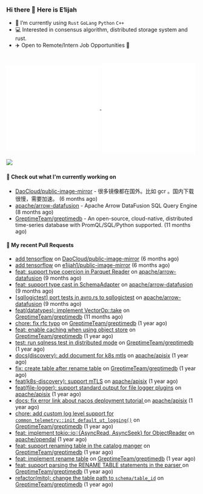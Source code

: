 ### Hi there 👋 Here is E1ijah

-  🌱 I’m currently using `Rust` `GoLang` `Python` `C++`
- 💻 Interested in consensus algorithm, distributed storage system and rust.
- ✈️ Open to Remote/Intern Job Opportunities 🍻
<br>
<a href="https://github.com/e1ijah1">
  <img align="center" width="49%" src="./metrics-notable.svg" />
</a>
<a href="https://github.com/e1ijah1">
  <img align="center" width="49%" src="./metrics-status.svg" />
</a>

![](https://komarev.com/ghpvc/?username=e11jah&label=views)

#### 👷 Check out what I'm currently working on

- [DaoCloud/public-image-mirror](https://github.com/DaoCloud/public-image-mirror) - 很多镜像都在国外。比如 gcr 。国内下载很慢，需要加速。 (6 months ago)
- [apache/arrow-datafusion](https://github.com/apache/arrow-datafusion) - Apache Arrow DataFusion SQL Query Engine (8 months ago)
- [GreptimeTeam/greptimedb](https://github.com/GreptimeTeam/greptimedb) - An open-source, cloud-native, distributed time-series database with PromQL/SQL/Python supported. (11 months ago)

#### 🔨 My recent Pull Requests

- [add tensorflow](https://github.com/DaoCloud/public-image-mirror/pull/341) on [DaoCloud/public-image-mirror](https://github.com/DaoCloud/public-image-mirror) (6 months ago)
- [add tensorflow](https://github.com/e1ijah1/public-image-mirror/pull/1) on [e1ijah1/public-image-mirror](https://github.com/e1ijah1/public-image-mirror) (6 months ago)
- [feat: support type coercion in Parquet Reader](https://github.com/apache/arrow-datafusion/pull/6458) on [apache/arrow-datafusion](https://github.com/apache/arrow-datafusion) (9 months ago)
- [feat: support type cast in SchemaAdapter](https://github.com/apache/arrow-datafusion/pull/6404) on [apache/arrow-datafusion](https://github.com/apache/arrow-datafusion) (9 months ago)
- [[sqllogictest] port tests in avro.rs to sqllogictest](https://github.com/apache/arrow-datafusion/pull/6362) on [apache/arrow-datafusion](https://github.com/apache/arrow-datafusion) (9 months ago)
- [feat(datatypes): implement VectorOp::take](https://github.com/GreptimeTeam/greptimedb/pull/1115) on [GreptimeTeam/greptimedb](https://github.com/GreptimeTeam/greptimedb) (11 months ago)
- [chore: fix rfc typo](https://github.com/GreptimeTeam/greptimedb/pull/952) on [GreptimeTeam/greptimedb](https://github.com/GreptimeTeam/greptimedb) (1 year ago)
- [feat: enable caching when using object store](https://github.com/GreptimeTeam/greptimedb/pull/928) on [GreptimeTeam/greptimedb](https://github.com/GreptimeTeam/greptimedb) (1 year ago)
- [test: run sqlness test in distributed mode](https://github.com/GreptimeTeam/greptimedb/pull/916) on [GreptimeTeam/greptimedb](https://github.com/GreptimeTeam/greptimedb) (1 year ago)
- [docs(discovery): add document for k8s mtls](https://github.com/apache/apisix/pull/8725) on [apache/apisix](https://github.com/apache/apisix) (1 year ago)
- [fix: create table after rename table](https://github.com/GreptimeTeam/greptimedb/pull/894) on [GreptimeTeam/greptimedb](https://github.com/GreptimeTeam/greptimedb) (1 year ago)
- [feat(k8s-discovery): support mTLS](https://github.com/apache/apisix/pull/8699) on [apache/apisix](https://github.com/apache/apisix) (1 year ago)
- [feat(file-logger): support standard output for file logger plugins](https://github.com/apache/apisix/pull/8681) on [apache/apisix](https://github.com/apache/apisix) (1 year ago)
- [docs: fix error link about nacos deployment tutorial ](https://github.com/apache/apisix/pull/8662) on [apache/apisix](https://github.com/apache/apisix) (1 year ago)
- [chore: add custom log level support for `common_telemetry::init_default_ut_logging()`](https://github.com/GreptimeTeam/greptimedb/pull/864) on [GreptimeTeam/greptimedb](https://github.com/GreptimeTeam/greptimedb) (1 year ago)
- [feat: implement tokio::io::{AsyncRead, AsyncSeek} for ObjectReader](https://github.com/apache/opendal/pull/1175) on [apache/opendal](https://github.com/apache/opendal) (1 year ago)
- [feat: support renaming table in the catalog manger](https://github.com/GreptimeTeam/greptimedb/pull/824) on [GreptimeTeam/greptimedb](https://github.com/GreptimeTeam/greptimedb) (1 year ago)
- [feat: implement rename table](https://github.com/GreptimeTeam/greptimedb/pull/802) on [GreptimeTeam/greptimedb](https://github.com/GreptimeTeam/greptimedb) (1 year ago)
- [feat: support parsing the RENAME TABLE statements in the parser ](https://github.com/GreptimeTeam/greptimedb/pull/780) on [GreptimeTeam/greptimedb](https://github.com/GreptimeTeam/greptimedb) (1 year ago)
- [refactor(mito): change the table path to `schema/table_id`](https://github.com/GreptimeTeam/greptimedb/pull/728) on [GreptimeTeam/greptimedb](https://github.com/GreptimeTeam/greptimedb) (1 year ago)
